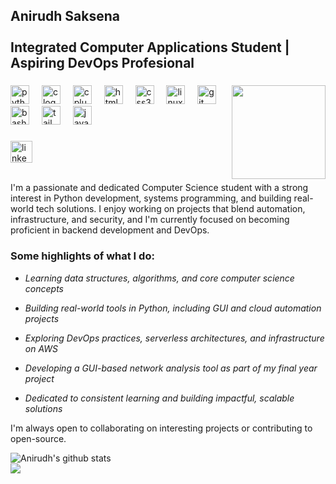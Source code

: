 <h2 align="left">Anirudh Saksena<br><br>Integrated Computer Applications Student | Aspiring DevOps Profesional</h2>

###

<img align="right" height="150" src="https://github.com/user-attachments/assets/4ebd0327-cba7-4a61-96e9-29d028cf351d"  />

###

<div align="left">
  <img src="https://cdn.jsdelivr.net/gh/devicons/devicon/icons/python/python-original.svg" height="30" alt="python logo"  />
  <img width="12" />
  <img src="https://cdn.jsdelivr.net/gh/devicons/devicon/icons/c/c-original.svg" height="30" alt="c logo"  />
  <img width="12" />
  <img src="https://cdn.jsdelivr.net/gh/devicons/devicon/icons/cplusplus/cplusplus-original.svg" height="30" alt="cplusplus logo"  />
  <img width="12" />
  <img src="https://cdn.jsdelivr.net/gh/devicons/devicon/icons/html5/html5-original.svg" height="30" alt="html5 logo"  />
  <img width="12" />
  <img src="https://cdn.jsdelivr.net/gh/devicons/devicon/icons/css3/css3-original.svg" height="30" alt="css3 logo"  />
  <img width="12" />
  <img src="https://cdn.jsdelivr.net/gh/devicons/devicon/icons/linux/linux-original.svg" height="30" alt="linux logo"  />
  <img width="12" />
  <img src="https://cdn.jsdelivr.net/gh/devicons/devicon/icons/git/git-original.svg" height="30" alt="git logo"  />
  <img width="12" />
  <img src="https://cdn.jsdelivr.net/gh/devicons/devicon/icons/bash/bash-original.svg" height="30" alt="bash logo"  />
  <img width="12" />
  <img src="https://cdn.jsdelivr.net/gh/devicons/devicon/icons/tailwindcss/tailwindcss-original-wordmark.svg" height="30" alt="tailwindcss logo"  />
  <img width="12" />
  <img src="https://cdn.jsdelivr.net/gh/devicons/devicon/icons/javascript/javascript-original.svg" height="30" alt="javascript logo"  />
</div>

###

<div align="left">
  <a href="https://www.linkedin.com/in/anirudh-saksena-b41607258/" target="_blank">
    <img src="https://img.shields.io/static/v1?message=LinkedIn&logo=linkedin&label=&color=0077B5&logoColor=white&labelColor=&style=for-the-badge" height="35" alt="linkedin logo"  />
  </a>
</div>
<br>
<p align = "left" >I'm a passionate and dedicated Computer Science student with a strong interest in Python development, systems programming, and building real-world tech solutions. I enjoy working on projects that blend automation, infrastructure, and security, and I'm currently focused on becoming proficient in backend development and DevOps.</p>

### Some highlights of what I do:

- *Learning data structures, algorithms, and core computer science concepts*

- *Building real-world tools in Python, including GUI and cloud automation projects*

- *Exploring DevOps practices, serverless architectures, and infrastructure on AWS*

- *Developing a GUI-based network analysis tool as part of my final year project*

- *Dedicated to consistent learning and building impactful, scalable solutions*

I'm always open to collaborating on interesting projects or contributing to open-source.

![Anirudh's github stats](https://github-readme-stats.vercel.app/api?username=A-Knee09&show_icons=true)
<br>
![](https://github-profile-summary-cards.vercel.app/api/cards/profile-details?username=A-Knee09&theme=github_dark)


